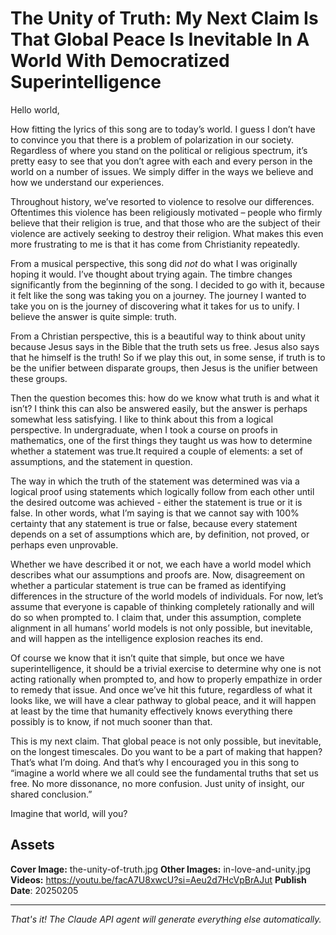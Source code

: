 # The Unity of Truth: My Next Claim Is That Global Peace Is Inevitable In A World With Democratized Superintelligence

Hello world,

How fitting the lyrics of this song are to today’s world. I guess I don’t have to convince you that there is a problem of polarization in our society. Regardless of where you stand on the political or religious spectrum, it’s pretty easy to see that you don’t agree with each and every person in the world on a number of issues. We simply differ in the ways we believe and how we understand our experiences.

Throughout history, we’ve resorted to violence to resolve our differences. Oftentimes this violence has been religiously motivated – people who firmly believe that their religion is true, and that those who are the subject of their violence are actively seeking to destroy their religion. What makes this even more frustrating to me is that it has come from Christianity repeatedly.

From a musical perspective, this song did *not* do what I was originally hoping it would. I’ve thought about trying again. The timbre changes significantly from the beginning of the song. I decided to go with it, because it felt like the song was taking you on a journey. The journey I wanted to take you on is the journey of discovering what it takes for us to unify. I believe the answer is quite simple: truth.

From a Christian perspective, this is a beautiful way to think about unity because Jesus says in the Bible that the truth sets us free. Jesus also says that he himself is the truth! So if we play this out, in some sense, if truth is to be the unifier between disparate groups, then Jesus is the unifier between these groups.

Then the question becomes this: how do we know what truth is and what it isn’t? I think this can also be answered easily, but the answer is perhaps somewhat less satisfying. I like to think about this from a logical perspective. In undergraduate, when I took a course on proofs in mathematics, one of the first things they taught us was how to determine whether a statement was true.It required a couple of elements: a set of assumptions, and the statement in question.

The way in which the truth of the statement was determined was via a logical proof using statements which logically follow from each other until the desired outcome was achieved - either the statement is true or it is false. In other words, what I’m saying is that we cannot say with 100% certainty that any statement is true or false, because every statement depends on a set of assumptions which are, by definition, not proved, or perhaps even unprovable.

Whether we have described it or not, we each have a world model which describes what our assumptions and proofs are. Now, disagreement on whether a particular statement is true can be framed as identifying differences in the structure of the world models of individuals. For now, let’s assume that everyone is capable of thinking completely rationally and will do so when prompted to. I claim that, under this assumption, complete alignment in all humans’ world models is not only possible, but inevitable, and will happen as the intelligence explosion reaches its end.

Of course we know that it isn’t quite that simple, but once we have superintelligence, it should be a trivial exercise to determine why one is not acting rationally when prompted to, and how to properly empathize in order to remedy that issue. And once we’ve hit this future, regardless of what it looks like, we will have a clear pathway to global peace, and it will happen at least by the time that humanity effectively knows everything there possibly is to know, if not much sooner than that.

This is my next claim. That global peace is not only possible, but inevitable, on the longest timescales. Do you want to be a part of making that happen? That’s what I’m doing. And that’s why I encouraged you in this song to “imagine a world where we all could see the fundamental truths that set us free. No more dissonance, no more confusion. Just unity of insight, our shared conclusion.”

Imagine that world, will you?

## Assets

**Cover Image:** the-unity-of-truth.jpg
**Other Images:** in-love-and-unity.jpg
**Videos:** https://youtu.be/facA7U8xwcU?si=Aeu2d7HcVpBrAJut
**Publish Date**: 20250205

---
*That's it! The Claude API agent will generate everything else automatically.*